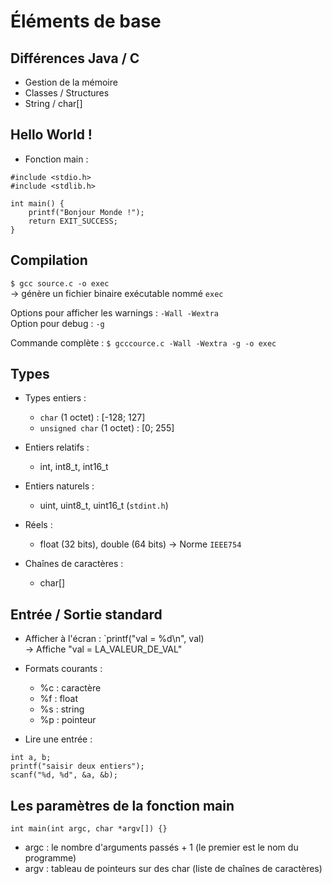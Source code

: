 # Éléments de base

## Différences Java / C
- Gestion de la mémoire
- Classes / Structures
- String / char[]

## Hello World !
- Fonction main :
```
#include <stdio.h>
#include <stdlib.h>

int main() {
    printf("Bonjour Monde !");
    return EXIT_SUCCESS;
}
```

## Compilation

`$ gcc source.c -o exec`  
    -> génère un fichier binaire exécutable nommé `exec`

Options pour afficher les warnings : `-Wall -Wextra`  
Option pour debug : `-g`

Commande complète : `$ gcccource.c -Wall -Wextra -g -o exec`

## Types

- Types entiers :
    - `char` (1 octet) : [-128; 127]
    - `unsigned char` (1 octet) : [0; 255]
- Entiers relatifs :
    - int, int8_t, int16_t
- Entiers naturels :
    - uint, uint8_t, uint16_t (`stdint.h`)
- Réels :
    - float (32 bits), double (64 bits) -> Norme `IEEE754`

- Chaînes de caractères :
    - char[]

## Entrée / Sortie standard

- Afficher à l'écran : `printf("val = %d\n", val)  
-> Affiche "val = LA_VALEUR_DE_VAL"

- Formats courants :
    - %c : caractère
    - %f : float
    - %s : string
    - %p : pointeur

- Lire une entrée : 
```
int a, b;
printf("saisir deux entiers");
scanf("%d, %d", &a, &b);
```

## Les paramètres de la fonction main

`int main(int argc, char *argv[]) {}`

- argc : le nombre d'arguments passés + 1 (le premier est le nom du programme)
- argv : tableau de pointeurs sur des char (liste de chaînes de caractères)
